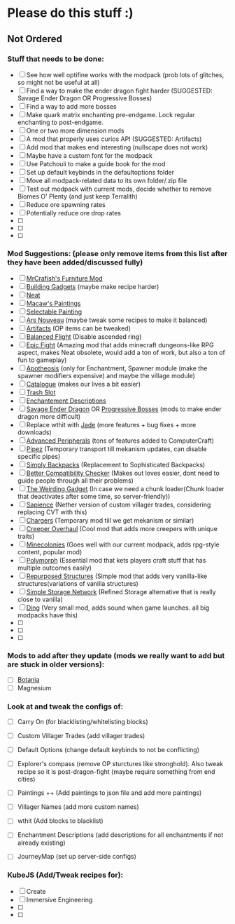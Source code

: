 # Please do this stuff :)
## Not Ordered

### Stuff that needs to be done:
- [ ] See how well optifine works with the modpack (prob lots of glitches, so might not be useful at all)
- [ ] Find a way to make the ender dragon fight harder (SUGGESTED: Savage Ender Dragon OR Progressive Bosses)
- [ ] Find a way to add more bosses
- [ ] Make quark matrix enchanting pre-endgame. Lock regular enchanting to post-endgame.
- [ ] One or two more dimension mods
- [ ] A mod that properly uses curios API (SUGGESTED: Artifacts)
- [ ] Add mod that makes end interesting (nullscape does not work)
- [ ] Maybe have a custom font for the modpack
- [ ] Use Patchouli to make a guide book for the mod
- [ ] Set up default keybinds in the defaultoptions folder
- [ ] Move all modpack-related data to its own folder/.zip file
- [ ] Test out modpack with current mods, decide whether to remove Biomes O' Plenty (and just keep Terralith)
- [ ] Reduce ore spawning rates
- [ ] Potentially reduce ore drop rates
- [ ] 
- [ ] 
- [ ] 

### Mod Suggestions: (please only remove items from this list after they have been added/discussed fully)
- [ ] [MrCrafish's Furniture Mod](https://www.curseforge.com/minecraft/mc-mods/mrcrayfish-furniture-mod)
- [ ] [Building Gadgets](https://www.curseforge.com/minecraft/mc-mods/building-gadgets) (maybe make recipe harder)
- [ ] [Neat](https://www.curseforge.com/minecraft/mc-mods/neat)
- [ ] [Macaw's Paintings](https://www.curseforge.com/minecraft/mc-mods/macaws-paintings)
- [ ] [Selectable Painting](https://www.curseforge.com/minecraft/mc-mods/selectable-painting)
- [ ] [Ars Nouveau](https://www.curseforge.com/minecraft/mc-mods/ars-nouveau) (maybe tweak some recipes to make it balanced)
- [ ] [Artifacts](https://www.curseforge.com/minecraft/mc-mods/artifacts) (OP items can be tweaked)
- [ ] [Balanced Flight](https://www.curseforge.com/minecraft/mc-mods/balanced-flight) (Disable ascended ring)
- [ ] [Epic Fight](https://www.curseforge.com/minecraft/mc-mods/epic-fight-mod) (Amazing mod that adds minecraft dungeons-like RPG aspect, makes Neat obsolete, would add a ton of work, but also a ton of fun to gameplay)
- [ ] [Apotheosis](https://www.curseforge.com/minecraft/mc-mods/apotheosis) (only for Enchantment, Spawner module (make the spawner modifiers expensive) and maybe the village module)
- [ ] [Catalogue](https://www.curseforge.com/minecraft/mc-mods/catalogue) (makes our lives a bit easier)
- [ ] [Trash Slot](https://www.curseforge.com/minecraft/mc-mods/trashslot)
- [ ] [Enchantement Descriptions](https://www.curseforge.com/minecraft/mc-mods/enchantment-descriptions)
- [ ] [Savage Ender Dragon](https://www.curseforge.com/minecraft/mc-mods/savage-ender-dragon) OR [Progressive Bosses](https://www.curseforge.com/minecraft/mc-mods/progressive-bosses) (mods to make ender dragon more difficult)
- [ ] Replace wthit with [Jade](https://www.curseforge.com/minecraft/mc-mods/jade) (more features + bug fixes + more downloads)
- [ ] [Advanced Peripherals](https://www.curseforge.com/minecraft/mc-mods/advanced-peripherals)  (tons of features added to ComputerCraft)
- [ ] [Pipez](https://www.curseforge.com/minecraft/mc-mods/advanced-peripherals) (Temporary transport till mekanism updates, can disable specific pipes)
- [ ] [Simply Backpacks](https://www.curseforge.com/minecraft/mc-mods/simply-backpacks) (Replacement to Sophisticated Backpacks)
- [ ] [Better Compatibility Checker](https://www.curseforge.com/minecraft/mc-mods/better-compatibility-checker) (Makes out loves easier, dont need to guide people through all their problems)
- [ ] [The Weirding Gadget](https://www.curseforge.com/minecraft/mc-mods/the-weirding-gadget) (In case we need a chunk loader(Chunk loader that deactivates after some time, so server-friendly))
- [ ] [Sapience](https://www.curseforge.com/minecraft/mc-mods/sapience) (Nether version of custom villager trades, considering replacing CVT with this)
- [ ] [Chargers](https://www.curseforge.com/minecraft/mc-mods/chargers) (Temporary mod till we get mekanism or similar)
- [ ] [Creeper Overhaul](https://www.curseforge.com/minecraft/mc-mods/creeper-overhaul) (Cool mod that adds more creepers with unique traits)
- [ ] [Minecolonies](https://www.curseforge.com/minecraft/mc-mods/minecolonies/) (Goes well with our current modpack, adds rpg-style content, popular mod)
- [ ] [Polymorph](https://www.curseforge.com/minecraft/mc-mods/polymorph) (Essential mod that kets players craft stuff that has multiple outcomes easily)
- [ ] [Repurposed Structures](https://www.curseforge.com/minecraft/mc-mods/repurposed-structures) (Simple mod that adds very vanilla-like structures(variations of vanilla structures)
- [ ] [Simple Storage Network](https://www.curseforge.com/minecraft/mc-mods/simple-storage-network) (Refined Storage alternative that is really close to vanilla)
- [ ] [Ding](https://www.curseforge.com/minecraft/mc-mods/ding) (Very small mod, adds sound when game launches. all big modpacks have this)
- [ ] 
- [ ] 
- [ ] 

### Mods to add after they update (mods we really want to add but are stuck in older versions):
- [ ] [Botania](https://www.curseforge.com/minecraft/mc-mods/botania)
- [ ] Magnesium

### Look at and tweak the configs of:
- [ ] Carry On (for blacklisting/whitelisting blocks)
- [ ] Custom Villager Trades (add villager trades)
- [ ] Default Options (change default keybinds to not be conflicting)
- [ ] Explorer's compass (remove OP sturctures like stronghold). Also tweak recipe so it is post-dragon-fight (maybe require something from end cities)
- [ ] Paintings ++ (Add paintings to json file and add more paintings)
- [ ] Villager Names (add more custom names)
- [ ] wthit (Add blocks to blacklist)
- [ ] Enchantment Descriptions (add descriptions for all enchantments if not already existing)
- [ ] JourneyMap (set up server-side configs)


### KubeJS (Add/Tweak recipes for):
- [ ] Create
- [ ] Immersive Engineering
- [ ]
- [ ] 
